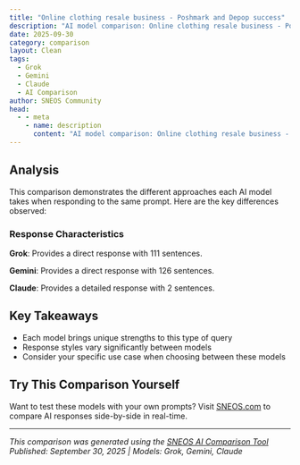 ```yaml
---
title: "Online clothing resale business - Poshmark and Depop success"
description: "AI model comparison: Online clothing resale business - Poshmark and Depop success..."
date: 2025-09-30
category: comparison
layout: Clean
tags:
  - Grok
  - Gemini
  - Claude
  - AI Comparison
author: SNEOS Community
head:
  - - meta
    - name: description
      content: "AI model comparison: Online clothing resale business - Poshmark and Depop success..."
---
```


<ChatComparison
  title="Online clothing resale business - Poshmark and Depop success"
  prompt="Online clothing resale business - Poshmark and Depop success"
  :responses='{
    "Grok": "Starting an online clothing resale business on platforms like Poshmark and Depop can be a lucrative venture if done strategically. These platforms cater to a growing market of consumers interested in sustainable fashion, unique styles, and affordable clothing. Below, I\u2019ll outline the key factors behind Poshmark and Depop\u2019s success, as well as actionable steps to build a successful resale business on these platforms.\n\n---\n\n### Why Poshmark and Depop Are Successful\n1. **Focus on Sustainability and Circular Fashion**  \n   Both platforms tap into the growing trend of sustainability. Consumers are more conscious of fast fashion\u0027s environmental impact and are turning to secondhand clothing to reduce waste. Poshmark and Depop position themselves as eco-friendly alternatives to traditional retail.\n\n2. **Community-Driven Model**  \n   - **Poshmark**: Emphasizes social interaction through features like \u0022Posh Parties,\u0022 where sellers and buyers engage in themed shopping events. It fosters a sense of community and encourages repeat engagement.\n   - **Depop**: Appeals to a younger, trend-focused audience (especially Gen Z) by combining e-commerce with social media elements. Users follow sellers, like items, and interact directly, creating a personalized shopping experience.\n\n3. **Ease of Use**  \n   Both platforms have user-friendly apps that make listing, buying, and selling seamless. Features like in-app shipping labels (Poshmark) and integrated payment systems (Depop via PayPal) lower the barrier to entry for new sellers.\n\n4. **Targeted Demographics**  \n   - **Poshmark**: Targets a broader audience, including millennials and older demographics, with a focus on mid-range to designer clothing.  \n   - **Depop**: Focuses on younger users (teens and 20s) who value vintage, streetwear, and unique, curated styles.\n\n5. **Low-Cost Entry for Sellers**  \n   Unlike traditional e-commerce, sellers don\u2019t need to build their own websites or handle complex logistics. Both platforms take a small commission per sale (Poshmark: $2.95 for items under $15, 20% for items over $15; Depop: 10% \u002B PayPal fees), making it accessible for beginners.\n\n6. **Trendy and Niche Appeal**  \n   Depop, in particular, thrives on niche subcultures (e.g., Y2K fashion, grunge, vintage) and allows sellers to build a personal brand. Poshmark appeals to those seeking deals on mainstream or luxury brands like Free People, Lululemon, or Michael Kors.\n\n---\n\n### Steps to Build a Successful Clothing Resale Business on Poshmark and Depop\n1. **Choose Your Niche**  \n   - Decide what type of clothing or aesthetic you want to sell. Specializing in a niche (e.g., vintage Levi\u2019s, athleisure, or luxury handbags) helps you stand out and attract a loyal customer base.\n   - Research trending styles on each platform. On Depop, Y2K and 90s fashion dominate, while Poshmark users often seek contemporary or designer pieces.\n\n2. **Source Inventory Strategically**  \n   - **Thrift Stores \u0026 Garage Sales**: Look for high-quality, trendy, or vintage pieces at low costs. Brands like Anthropologie, Zara, and Nike often sell well.\n   - **Personal Wardrobe**: Start with items you no longer wear to test the waters without upfront investment.\n   - **Wholesale or Bulk Lots**: Buy bundles of clothing from liquidation sales or online marketplaces like eBay to get inventory at a lower cost per item.\n   - **Consignment**: Partner with friends or family to sell their unwanted clothes for a commission.\n\n3. **Optimize Listings for Visibility**  \n   - **Photos**: Use bright, natural lighting and clear, high-quality images (multiple angles, on a model or mannequin if possible). Depop buyers love aesthetic, curated photos; Poshmark users prefer clean, professional shots.\n   - **Descriptions**: Include key details like brand, size, condition (e.g., \u0022worn once,\u0022 \u0022minor flaw\u0022), and measurements. Use relevant keywords (e.g., \u0022vintage 90s jacket\u0022 or \u0022Lululemon leggings\u0022) for searchability.\n   - **Titles**: Keep them concise but descriptive (e.g., \u0022Free People Boho Dress Size M\u0022). On Depop, trendy hashtags like #Y2K or #Streetwear can boost visibility.\n\n4. **Price Competitively**  \n   - Research similar listings to price your items competitively. Factor in platform fees and shipping costs (Poshmark offers free shipping for buyers; Depop charges shipping based on item weight).\n   - Offer discounts or bundle deals to encourage sales. On Poshmark, use the \u201COffer\u201D feature to negotiate with potential buyers. On Depop, promote \u201Cbundle discounts\u201D in your profile.\n\n5. **Build Your Brand and Engage With the Community**  \n   - **Poshmark**: Participate in Posh Parties, share listings to your network, and follow other sellers to gain exposure. Consistently list new items to stay visible in the \u201CJust Shared\u201D feed.\n   - **Depop**: Curate your shop like a personal Instagram feed with a cohesive aesthetic. Engage with followers by liking and commenting on their posts. Use Instagram or TikTok to drive traffic to your Depop shop with outfit inspo or haul videos.\n   - Be responsive to messages and offers. Quick communication builds trust and increases the likelihood of sales.\n\n6. **Leverage Cross-Platform Selling**  \n   - List items on both Poshmark and Depop to reach different audiences. Use tools like Crosslister or Vendoo to streamline multi-platform listing.\n   - Promote your shops on social media (Instagram, TikTok, Pinterest) to drive traffic and build a following.\n\n7. **Understand Platform Policies and Fees**  \n   - Familiarize yourself with each platform\u2019s rules on prohibited items, shipping timelines (Poshmark requires shipping within 7 days), and return policies.\n   - Account for fees when pricing: Poshmark\u2019s 20% fee can cut into profits on higher-priced items, while Depop\u2019s 10% \u002B PayPal fees may be lower but still impact margins.\n\n8. **Provide Excellent Customer Service**  \n   - Ship items promptly and package them neatly (include a thank-you note or small freebie for a personal touch).\n   - Handle disputes professionally. Both platforms have buyer protection policies, so transparency about item condition upfront prevents issues.\n\n9. **Track Trends and Restock Regularly**  \n   - Use Depop\u2019s \u201CExplore\u201D page or Poshmark\u2019s \u201CTrends\u201D section to see what\u2019s popular. Stay ahead of seasonal demands (e.g., sweaters in fall, swimsuits in summer).\n   - Consistently add new inventory (aim for 5-10 listings per week) to keep your shop active and visible.\n\n10. **Analyze and Optimize Performance**  \n    - Track which items sell quickly and at what price points. Reinvest profits into sourcing more of those styles.\n    - Use platform analytics (available on both Poshmark and Depop) to see views, likes, and sales data to refine your strategy.\n\n---\n\n### Tips for Scaling Your Business\n- **Reinvest Profits**: Use earnings to buy better inventory or upgrade presentation (e.g., better camera for photos, branded packaging).\n- **Hire Help**: As sales grow, outsource tasks like sourcing, photography, or shipping to focus on strategy.\n- **Diversify Platforms**: Expand to other resale sites like eBay, Mercari, or ThredUp for additional revenue streams.\n- **Build a Loyal Following**: Offer exclusive discounts to repeat buyers or create a mailing list for restock announcements.\n\n---\n\n### Challenges to Watch For\n1. **Time Commitment**: Listing, photographing, and shipping can be time-intensive, especially with a large inventory.\n2. **Competition**: Both platforms are saturated with sellers, so standing out requires consistent effort and unique offerings.\n3. **Profit Margins**: Fees and shipping costs can eat into profits if items are priced too low or inventory costs are high.\n4. **Returns and Disputes**: Buyers may request returns if items don\u2019t match descriptions, so accuracy in listings is crucial.\n\n---\n\n### Success Stories\n- **Poshmark**: Many sellers report earning $500\u2013$1,000\u002B per month as part-time \u201CPoshers\u201D by focusing on high-demand brands like Nike, Anthropologie, or designer items. Full-time sellers often source inventory in bulk and list 50\u002B items weekly, earning upwards of $5,000 monthly.\n- **Depop**: Young entrepreneurs have built cult followings by selling curated vintage or upcycled pieces. Some top sellers earn $10,000\u002B per month by leveraging social media to promote their shops and collaborating with influencers.\n\n---\n\n### Final Thoughts\nSuccess on Poshmark and Depop comes down to curation, consistency, and community engagement. Start small by selling items from your own closet, then scale by sourcing inventory strategically and building a recognizable shop identity. Tailor your approach to each platform\u2019s audience\u2014mainstream and practical for Poshmark, trendy and aesthetic for Depop\u2014and use social media to amplify your reach. With dedication, an online clothing resale business on these platforms can become a sustainable income source.\n\nIf you\u2019d like specific advice on sourcing inventory, creating listings, or marketing your shop, let me know!",
    "Gemini": "Okay, let\u0027s break down how to achieve success on Poshmark and Depop, two leading platforms in the online clothing resale market.\n\n**Understanding the Platforms: Poshmark vs. Depop**\n\nIt\u0027s crucial to understand the nuances of each platform:\n\n*   **Poshmark:**\n    *   **Target Audience:** Skews slightly older (25-55) and more focused on mainstream brands, mid-range to luxury items, and current fashion trends.  Think brands like Lululemon, Free People, Kate Spade, Tory Burch, and designer labels. Professional and semi-professional styles do very well.  A big emphasis on \u0022bundling\u0022 (selling multiple items together).  Active community features like \u0022Posh Parties.\u0022\n    *   **Vibe:** More polished, structured, and community-oriented.\n    *   **Selling Style:**  Requires more consistent sharing and activity.  Heavier emphasis on photoshopped and professionally lit photos.\n    *   **Fees:** Poshmark takes a flat commission of $2.95 for all sales under $15. For sales of $15 or more, they take 20%.\n*   **Depop:**\n    *   **Target Audience:**  Younger (16-25), fashion-forward, and interested in vintage, streetwear, unique pieces, and indie brands.  Focus on personal style, aesthetics, and individuality.\n    *   **Vibe:**  More edgy, creative, and visually driven.  Focuses on self-expression and individual style.\n    *   **Selling Style:**  Photos are key, but authenticity is often valued over perfection.  Trendier and more \u0027raw\u0027 photos do better here than on Poshmark.\n    *   **Fees:** Depop takes 10% of the total transaction amount (including shipping).  You\u0027ll also need to factor in PayPal fees.\n\n**Key Strategies for Success on Both Platforms**\n\nRegardless of the platform, these are fundamental principles:\n\n**1. Sourcing the Right Inventory:**\n\n*   **Quality Matters:**  Focus on items that are in excellent condition.  Clean, mend (if needed), and present items as close to \u0022like new\u0022 as possible.  Be honest about any flaws.\n*   **Know Your Audience (Platform-Specific):** Research which brands and styles perform well on each platform. Look at recently sold listings and what\u0027s trending. What types of listings are constantly being purchased and are in demand?\n*   **Strategic Sourcing:**\n    *   **Your Own Closet:**  Start by decluttering your own wardrobe!\n    *   **Thrift Stores/Consignment Shops:**  Become a regular at local thrift stores and consignment shops.  Learn to spot valuable items quickly. Develop relationships with staff who can alert you to new arrivals.\n    *   **Estate Sales/Garage Sales:**  These can be goldmines for unique vintage pieces.\n    *   **Outlet Malls:**  Find discounted items from popular brands.\n    *   **Wholesale (More Advanced):**  Consider sourcing from wholesale suppliers if you want to build a larger inventory of specific items (requires more investment and market research).\n*   **Calculate Potential Profit:**  Before buying anything to resell, factor in the cost of the item, cleaning/repair, shipping supplies, platform fees, and your time.  Determine if it\u0027s actually worth your effort.\n\n**2. Listing Optimization:  The Key to Visibility and Sales**\n\n*   **High-Quality Photos:**\n    *   **Lighting:**  Natural light is best.  Avoid harsh shadows or overly bright, washed-out photos.\n    *   **Angles:**  Show the item from multiple angles (front, back, sides, close-ups of details).\n    *   **Background:**  Keep the background clean and uncluttered.  A simple white wall or neutral backdrop works well.\n    *   **Modeling (Optional but Effective):**  Modeling the item (or using a mannequin) helps buyers visualize how it looks on.\n    *   **Edit Carefully:**  Use photo editing apps to adjust brightness, contrast, and color.  But avoid over-editing that distorts the item\u0027s appearance.\n    *   **Consistency:** Keep a consistent editing style in your store. This helps with brand recognition.\n*   **Detailed Descriptions:**\n    *   **Accuracy is Crucial:**  Provide accurate information about the item\u0027s brand, size, color, material, condition, and any flaws.\n    *   **Keywords:**  Use relevant keywords that buyers will search for.  Think about:\n        *   **Brand:** (e.g., \u0022Lululemon,\u0022 \u0022Levi\u0027s,\u0022 \u0022Urban Outfitters\u0022)\n        *   **Style:** (e.g., \u0022Boho,\u0022 \u0022Vintage,\u0022 \u0022Streetwear,\u0022 \u0022Athleisure\u0022)\n        *   **Item Type:** (e.g., \u0022Dress,\u0022 \u0022Jeans,\u0022 \u0022T-Shirt,\u0022 \u0022Jacket\u0022)\n        *   **Color:** (e.g., \u0022Navy Blue,\u0022 \u0022Burgundy,\u0022 \u0022Pastel Pink\u0022)\n        *   **Size:** (e.g., \u0022Size 6,\u0022 \u0022Medium,\u0022 \u0022Oversized\u0022)\n        *   **Features:** (e.g., \u0022High-Waisted,\u0022 \u0022Ripped,\u0022 \u0022Embroidered\u0022)\n        *   **Occasion:** (e.g., \u0022Party Dress,\u0022 \u0022Work Blouse,\u0022 \u0022Casual Top\u0022)\n    *   **Measurements:**  Include measurements (bust, waist, length, inseam) for accurate sizing, especially for vintage items. This drastically decreases return rates.\n    *   **Storytelling (Optional):**  For vintage or unique items, consider adding a brief story or background to make them more appealing.\n*   **Accurate Pricing:**\n    *   **Research Comps (Comparable Items):**  Search for similar items that have recently sold on the platform to get an idea of the going rate.\n    *   **Condition:**  Factor in the condition of the item when setting your price.\n    *   **Original Retail Price:**  Knowing the original retail price can help you determine a fair resale price.\n    *   **Demand:**  If an item is highly sought after, you can price it higher.\n    *   **Be Prepared to Negotiate:**  Many buyers will make offers, so price your items slightly higher than what you\u0027re willing to accept.\n    *   **Consider Bundling Discounts:** On Poshmark, offering discounts on bundles (multiple items purchased together) can incentivize sales.\n\n**3. Active Engagement and Promotion**\n\n*   **Consistency is Key:**  Regularly list new items, share your listings, and engage with other users.\n*   **Poshmark-Specific Strategies:**\n    *   **Share Your Listings:**  Share your listings to your followers and to relevant Posh Parties.  Share other users\u0027 listings to gain visibility.\n    *   **Follow and Engage:**  Follow other users, especially those who are interested in the types of items you sell.  Comment on their listings and participate in Poshmark activities.\n    *   **Posh Parties:**  Attend and share your listings to Posh Parties (virtual themed events) to reach a wider audience.\n    *   **Offer Discounts to Likers:** When people \u0022like\u0022 your listings, send them a private offer with a discounted price and shipping.\n*   **Depop-Specific Strategies:**\n    *   **Refresh Listings:**  \u0022Bump\u0022 your listings by editing and saving them regularly. This moves them to the top of the search results.\n    *   **Hashtags:**  Use relevant hashtags to help buyers find your items (e.g., #vintage #90sfashion #streetwear).\n    *   **Explore Page:**  Try to get your items featured on the Depop Explore page (curated selection of popular items).  Focus on high-quality photos and trendy items.\n    *   **Engage with the Community:**  Follow other users, like and comment on their listings, and participate in challenges.\n*   **Social Media Promotion:**  Promote your Poshmark or Depop shop on other social media platforms (Instagram, TikTok, Pinterest) to drive traffic and build a following.  Create visually appealing content that showcases your items.\n\n**4. Shipping and Customer Service**\n\n*   **Fast and Reliable Shipping:**  Ship items promptly (within 1-3 days) and package them carefully to prevent damage.\n*   **Use Tracking:**  Always provide tracking information to buyers.\n*   **Professional Packaging:**  Use clean, professional packaging (e.g., poly mailers, tissue paper) to create a positive unboxing experience.\n*   **Excellent Communication:**  Respond to buyer inquiries promptly and politely.\n*   **Resolve Issues Quickly:**  If there are any problems with an order (e.g., damage, incorrect item), address them quickly and fairly.\n*   **Positive Reviews:**  Encourage satisfied customers to leave positive reviews.  Positive reviews build trust and attract new buyers.\n\n**5. Building a Brand and Standing Out**\n\n*   **Define Your Niche:**  Focus on a specific style or category of clothing to attract a targeted audience.\n*   **Develop a Consistent Aesthetic:**  Use consistent photography styles, editing techniques, and branding to create a cohesive and recognizable shop.\n*   **Provide Excellent Customer Service:**  Go above and beyond to provide a positive buying experience.\n*   **Personalize Your Shop:**  Share your story, your style, and your passion for fashion.\n*   **Stay Up-to-Date:**  Keep up with the latest trends and fashion news.\n\n**Common Mistakes to Avoid**\n\n*   **Misrepresenting the Condition of Items:**  Always be honest about any flaws.\n*   **Using Poor-Quality Photos:**  Photos are crucial for attracting buyers.\n*   **Ignoring Buyer Inquiries:**  Respond to buyer questions promptly and politely.\n*   **Shipping Items Late:**  Ship items quickly and provide tracking information.\n*   **Charging Excessive Shipping Fees:**  Be fair with your shipping costs.\n*   **Neglecting Your Shop:**  Regularly list new items, share your listings, and engage with other users.\n*   **Not Understanding the Platform\u0027s Rules:**  Familiarize yourself with the platform\u0027s terms of service and community guidelines.\n*   **Giving Up Too Soon:** Building a successful online resale business takes time and effort.\n\n**Tools and Resources**\n\n*   **Photo Editing Apps:** VSCO, Snapseed, Adobe Lightroom Mobile\n*   **Shipping Supplies:** Amazon, Uline, USPS\n*   **Reselling Communities:** Online forums, Facebook groups\n*   **Inventory Management Tools:**  (If you have a large inventory) Google Sheets, specialized inventory management software\n*   **Platform Analytics:**  Pay attention to the analytics provided by Poshmark and Depop to track your sales, traffic, and engagement.  Use this data to refine your strategies.\n\n**Key Takeaways:**\n\n*   **Treat it Like a Business:**  Success requires consistent effort, planning, and attention to detail.\n*   **Know Your Platforms:** Understand the nuances of Poshmark and Depop and tailor your strategies accordingly.\n*   **Focus on Quality:**  High-quality items, photos, and customer service are essential for building a successful brand.\n*   **Engage with the Community:**  Connect with other users, participate in platform activities, and build relationships.\n*   **Adapt and Evolve:**  The online resale market is constantly changing, so be prepared to adapt your strategies and stay up-to-date on the latest trends.\n\nBy implementing these strategies, you can significantly increase your chances of success on Poshmark and Depop and build a thriving online clothing resale business. Good luck!\n",
    "Claude": "# Online Clothing Resale Business: Poshmark \u0026 Depop Success Guide\n\n## Platform Overview\n\n### **Poshmark**\n- **Audience**: Primarily women 25-45, higher income bracket\n- **Best for**: Designer/brand name items, professional wear, vintage pieces\n- **Commission**: 20% on sales over $15, $2.95 flat fee under $15\n- **Social features**: Strong community aspect, parties, following system\n\n### **Depop**\n- **Audience**: Gen Z and younger millennials (16-26)\n- **Best for**: Trendy, unique, vintage, streetwear, indie brands\n- **Commission**: 10% \u002B payment processing fees\n- **Style**: Instagram-like interface, more casual/creative\n\n## Success Strategies\n\n### **Photography \u0026 Presentation**\n- **Natural lighting** is crucial - shoot near windows or outdoors\n- **Clean, uncluttered backgrounds** (white walls, bedsheets work well)\n- **Multiple angles**: front, back, close-ups of details/flaws\n- **Flat lays vs. modeled**: Both work, but modeled often performs better\n- **Consistent aesthetic** across your closet builds trust\n\n### **Pricing Strategy**\n- Research **comparable sold listings** (not just active ones)\n- Start with **competitive pricing** to build reviews\n- **Bundle discounts** to increase average order value\n- Consider **seasonal demand** (coats in fall, swimwear in spring)\n\n### **Inventory Sourcing**\n**Personal closet**: Start with items you no longer wear\n**Thrift stores**: Focus on brand names, unique pieces\n**Estate sales**: Often have vintage/designer items\n**Wholesale lots**: Buy in bulk for consistent inventory\n**Friends/family**: Offer to sell their items for a split\n\n### **Optimization Tips**\n\n#### **Poshmark Specific**\n- **Share your items** 3-4 times daily during peak hours\n- **Participate in Posh Parties** for increased visibility\n- **Follow and engage** with other sellers and potential buyers\n- **Use all 13 hashtags** and relevant keywords\n- **Offer discounts** through Closet Clear Out events\n\n#### **Depop Specific**\n- **Refresh listings** by editing and reposting\n- **Use trending hashtags** but keep them relevant\n- **Post consistently** - algorithm favors active sellers\n- **Engage with followers** through likes and comments\n- **Create unique, eye-catching descriptions**\n\n### **Description Best Practices**\n- **Lead with brand and size** in the title\n- **Include measurements** for accurate fit\n- **Describe condition honestly** - mention any flaws\n- **Use keywords** buyers search for\n- **Add styling suggestions** or outfit ideas\n- **Include care instructions**\n\n## Scaling Your Business\n\n### **Time Management**\n- **Batch photography** sessions for efficiency\n- **Schedule posting** during peak hours (evenings, weekends)\n- **Set aside time** for sharing, engaging, and customer service\n- **Create templates** for common responses\n\n### **Customer Service Excellence**\n- **Respond promptly** to questions and comments\n- **Be professional** but friendly in all communications\n- **Ship quickly** (within 1-2 days when possible)\n- **Package nicely** - presentation matters for reviews\n- **Follow up** with thank you notes\n\n### **Growing Your Following**\n- **Cross-promote** between platforms and social media\n- **Collaborate** with other sellers\n- **Share styling content** on Instagram/TikTok\n- **Offer excellent service** to encourage positive reviews\n- **Stay active** and engaged in the community\n\n## Common Mistakes to Avoid\n\n- **Poor lighting** in photos\n- **Unrealistic pricing** compared to market rates\n- **Incomplete descriptions** or missing measurements\n- **Slow response times** to potential buyers\n- **Inconsistent posting** schedule\n- **Ignoring platform-specific features** and community aspects\n\n## Advanced Strategies\n\n### **Seasonal Planning**\n- **Stock up** on seasonal items before peak demand\n- **Clear inventory** at season\u0027s end with discounts\n- **Research trends** for upcoming seasons\n\n### **Brand Building**\n- **Develop a signature style** or niche\n- **Create consistent branding** across platforms\n- **Build relationships** with regular customers\n- **Consider starting a blog or YouTube channel** for additional income\n\n### **Analytics \u0026 Optimization**\n- **Track which items sell fastest** and focus on"
  }'
  published-date="16:59"
/>

## Analysis

This comparison demonstrates the different approaches each AI model takes when responding to the same prompt. Here are the key differences observed:

### Response Characteristics

**Grok**: Provides a direct response with 111 sentences. 

**Gemini**: Provides a direct response with 126 sentences. 

**Claude**: Provides a detailed response with 2 sentences. 

## Key Takeaways

- Each model brings unique strengths to this type of query
- Response styles vary significantly between models
- Consider your specific use case when choosing between these models

## Try This Comparison Yourself

Want to test these models with your own prompts? Visit [SNEOS.com](https://sneos.com) to compare AI responses side-by-side in real-time.

---

*This comparison was generated using the [SNEOS AI Comparison Tool](https://sneos.com)*
*Published: September 30, 2025 | Models: Grok, Gemini, Claude*
